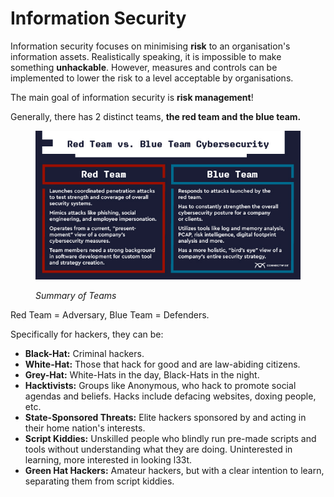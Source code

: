 # Information Security

Information security focuses on minimising **risk** to an organisation's information assets. Realistically speaking, it is impossible to make something **unhackable**. However, measures and controls can be implemented to lower the risk to a level acceptable by organisations.

The main goal of information security is **risk management**!

Generally, there has 2 distinct teams, **the red team and the blue team.**

<figure><img src="../.gitbook/assets/red-team-blue-team.jpg" alt=""><figcaption><p><em>Summary of Teams</em></p></figcaption></figure>

Red Team = Adversary, Blue Team = Defenders.

Specifically for hackers, they can be:

* **Black-Hat:** Criminal hackers.
* **White-Hat:** Those that hack for good and are law-abiding citizens.
* **Grey-Hat:** White-Hats in the day, Black-Hats in the night.
* **Hacktivists:** Groups like Anonymous, who hack to promote social agendas and beliefs. Hacks include defacing websites, doxing people, etc.
* **State-Sponsored Threats:** Elite hackers sponsored by and acting in their home nation's interests.
* **Script Kiddies:** Unskilled people who blindly run pre-made scripts and tools without understanding what they are doing. Uninterested in learning, more interested in looking l33t. 
* **Green Hat Hackers:** Amateur hackers, but with a clear intention to learn, separating them from script kiddies.